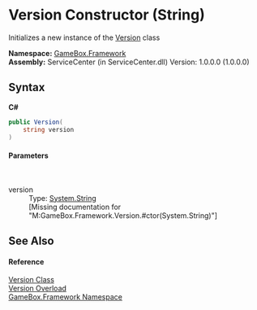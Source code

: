 # Version Constructor (String)
 

Initializes a new instance of the <a href="cb16921a-748b-d23c-560f-f7936e8b5bb1">Version</a> class

**Namespace:**&nbsp;<a href="a8957fe6-9cc0-3a6d-cd5c-a2a246efee1e">GameBox.Framework</a><br />**Assembly:**&nbsp;ServiceCenter (in ServiceCenter.dll) Version: 1.0.0.0 (1.0.0.0)

## Syntax

**C#**<br />
``` C#
public Version(
	string version
)
```


#### Parameters
&nbsp;<dl><dt>version</dt><dd>Type: <a href="http://msdn2.microsoft.com/zh-cn/library/s1wwdcbf" target="_blank">System.String</a><br />\[Missing <param name="version"/> documentation for "M:GameBox.Framework.Version.#ctor(System.String)"\]</dd></dl>

## See Also


#### Reference
<a href="cb16921a-748b-d23c-560f-f7936e8b5bb1">Version Class</a><br /><a href="1b697e6d-7c8b-edb2-b849-e68ad65f6eeb">Version Overload</a><br /><a href="a8957fe6-9cc0-3a6d-cd5c-a2a246efee1e">GameBox.Framework Namespace</a><br />